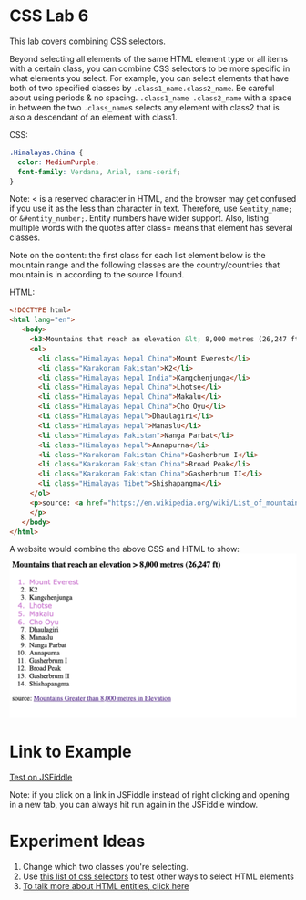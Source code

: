 # CSS Lab 6

This lab covers combining CSS selectors. 

Beyond selecting all elements of the same HTML element type or all items with a certain class, you can combine CSS selectors to be more specific in what elements you select. For example, you can select elements that have both of two specified classes by `.class1_name.class2_name`. Be careful about using periods & no spacing. `.class1_name .class2_name` with a space in between the two `.class_name`s selects any element with class2 that is also a descendant of an element with class1.

CSS:
```css
.Himalayas.China {
  color: MediumPurple;
  font-family: Verdana, Arial, sans-serif;
}
``` 

Note: < is a reserved character in HTML, and the browser may get confused if you use it as the less than character in text. Therefore, use `&entity_name;` or `&#entity_number;`. Entity numbers have wider support. Also, listing multiple words with the quotes after class= means that element has several classes. 

Note on the content: the first class for each list element below is the mountain range and the following classes are the country/countries that mountain is in according to the source I found.

HTML:
```html
<!DOCTYPE html>
<html lang="en">
   <body>
     <h3>Mountains that reach an elevation &lt; 8,000 metres (26,247 ft)</h3>
     <ol>
       <li class="Himalayas Nepal China">Mount Everest</li>
       <li class="Karakoram Pakistan">K2</li>
       <li class="Himalayas Nepal India">Kangchenjunga</li>
       <li class="Himalayas Nepal China">Lhotse</li>
       <li class="Himalayas Nepal China">Makalu</li>
       <li class="Himalayas Nepal China">Cho Oyu</li>
       <li class="Himalayas Nepal">Dhaulagiri</li>
       <li class="Himalayas Nepal">Manaslu</li>
       <li class="Himalayas Pakistan">Nanga Parbat</li>
       <li class="Himalayas Nepal">Annapurna</li>
       <li class="Karakoram Pakistan China">Gasherbrum I</li>
       <li class="Karakoram Pakistan China">Broad Peak</li>
       <li class="Karakoram Pakistan China">Gasherbrum II</li>
       <li class="Himalayas Tibet">Shishapangma</li>
     </ol>
     <p>source: <a href="https://en.wikipedia.org/wiki/List_of_mountains_by_elevation">Mountains Greater than 8,000 metres in Elevation</a>
     </p>
   </body>
</html>
```

A website would combine the above CSS and HTML to show:  
![HTML/CSS example of styling by id](./img/06-example_combining_selectors.png)

# Link to Example

[Test on JSFiddle](https://jsfiddle.net/k_staple/tva7gz9m/12/)

Note: if you click on a link in JSFiddle instead of right clicking and opening in a new tab, you can always hit run again in the JSFiddle window.



# Experiment Ideas
1. Change which two classes you're selecting.
2. Use [this list of css selectors](https://www.w3schools.com/cssref/css_selectors.asp) to test other ways to select HTML elements
3. [To talk more about HTML entities, click here](https://www.w3schools.com/html/html_entities.asp)
